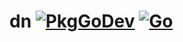 # dn [![PkgGoDev](https://pkg.go.dev/badge/github.com/tardevnull/dn)](https://pkg.go.dev/github.com/tardevnull/dn)  [![Go](https://github.com/tardevnull/dn/actions/workflows/go.yml/badge.svg)](https://github.com/tardevnull/dn/actions/workflows/go.yml)
